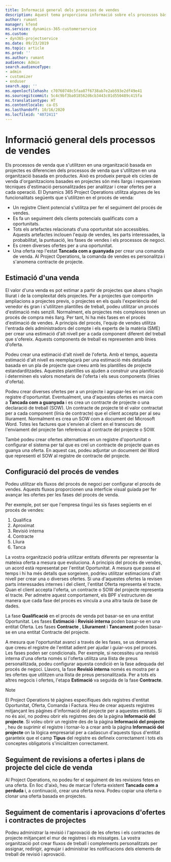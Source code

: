 ```yaml
---
title: Informació general dels processos de vendes
description: Aquest tema proporciona informació sobre els processos bàsics de vendes.
author: rumant
manager: kfend
ms.service: dynamics-365-customerservice
ms.custom:
- dyn365-projectservice
ms.date: 09/23/2019
ms.topic: article
ms.prod: ''
ms.author: rumant
audience: Admin
search.audienceType:
- admin
- customizer
- enduser
search.app: ''
ms.openlocfilehash: c70760748c5faa87f6738ab7e2ab593e2df49e41
ms.sourcegitcommit: 5c4c9bf3ba018562d6cb3443c01d550489c415fa
ms.translationtype: HT
ms.contentlocale: ca-ES
ms.lasthandoff: 10/16/2020
ms.locfileid: "4072411"
---
```

# <a name="sales-processes-overview"></a>Informació general dels processos de vendes

Els processos de venda que s'utilitzen en una organització basada en projectes es diferencien dels processos de venda que s'utilitzen en una organització basada en productes. Això es produeix perquè els cicles de venda d'organitzacions basades en projectes són més llargs i requereixen tècniques d'estimació personalitzades per analitzar i crear ofertes per a cada operació. El Dynamics 365 Project Operations utilitza algunes de les funcionalitats següents que s'utilitzen en el procés de venda:

- Un registre Client potencial s'utilitza per fer el seguiment del procés de vendes.
- Es fa un seguiment dels clients potencials qualificats com a oportunitats.
- Tots els artefactes relacionats d'una oportunitat són accessibles. Aquests artefactes inclouen l'equip de vendes, les parts interessades, la probabilitat, la puntuació, les fases de vendes i els processos de negoci.
- Es creen diverses ofertes per a una oportunitat.
- Una oferta rep l'estat **Tancada com a guanyada** per crear una comanda de venda. Al Project Operations, la comanda de vendes es personalitza i s'anomena contracte de projecte.

## <a name="estimate-a-sale"></a>Estimació d'una venda
El valor d'una venda es pot estimar a partir de projectes que abans s'hagin lliurat i de la complexitat dels projectes. Per a projectes que comportin ampliacions a projectes previs, o projectes en els quals l'experiència del venedor és gran i s'utilitzen plantilles de treball, podeu utilitzar un procés d'estimació més senzill. Normalment, els projectes més complexos tenen un procés de compra més llarg. Per tant, hi ha més fases en el procés d'estimació de vendes. A principis del procés, l'equip de vendes utilitza l'entrada dels administradors del compte i els experts de la matèria (SME) per crear una estimació d'alt nivell per a cada component diferent del treball que s'ofereix. Aquests components de treball es representen amb línies d'oferta. 

Podeu crear una estimació d'alt nivell de l'oferta. Amb el temps, aquesta estimació d'alt nivell es reemplaçarà per una estimació més detallada basada en un pla de projecte que creeu amb les plantilles de projecte estandarditzades. Aquestes plantilles us ajuden a construir una planificació i determinen els valors monetaris de l'oferta i els seus components (línies d'oferta). 

Podeu crear diverses ofertes per a un projecte i agrupar-les en un únic registre d'oportunitat. Eventualment, una d'aquestes ofertes es marca com a **Tancada com a guanyada** i es crea un contracte de projecte o una declaració de treball (SOW). Un contracte de projecte té el valor contractat per a cada component (línia de contracte) que el client accepta per al seu lliurament. Normalment es crea un SOW com a document del Microsoft Word. Totes les factures que s'envien al client en el transcurs de l'enviament del projecte fan referència al contracte del projecte o SOW.

També podeu crear ofertes alternatives en un registre d'oportunitat o configurar el sistema per tal que es creï un contracte de projecte quan es guanya una oferta. En aquest cas, podeu adjuntar un document del Word que representi el SOW al registre de contracte del projecte.

## <a name="configure-the-sales-process"></a>Configuració del procés de vendes
Podeu utilitzar els fluxos del procés de negoci per configurar el procés de vendes. Aquests fluxos proporcionen una interfície visual guiada per fer avançar les ofertes per les fases del procés de venda.

Per exemple, pot ser que l'empresa tingui les sis fases següents en el procés de vendes:

1. Qualifica
2. Aproximat
3. Revisió interna
4. Contracte
5. Lliura
6. Tanca 
 
La vostra organització podria utilitzar entitats diferents per representar la mateixa oferta a mesura que evoluciona. A principis del procés de vendes, un acord està representat per l'entitat Oportunitat. A mesura que passa el temps i hi ha més detalls que sorgeixen, podríeu utilitzar estimacions d'alt nivell per crear una o diverses ofertes. Si una d'aquestes ofertes la revisen parts interessades internes i del client, l'entitat Oferta representa el tracte. Quan el client accepta l'oferta, un contracte o SOW del projecte representa el tracte. Per admetre aquest comportament, els BPF s'estructuren de manera que cada fase del procés es vincula a una altra taula de base de dades.

La fase **Qualificació** en el procés de venda pot basar-se en una entitat Oportunitat. Les fases **Estimació** i **Revisió interna** poden basar-se en una entitat Oferta. Les fases **Contracte** , **Lliurament** i **Tancament** poden basar-se en una entitat Contracte del projecte.

A mesura que l'oportunitat avanci a través de les fases, se us demanarà que creeu el registre de l'entitat adient per ajudar i guiar-vos pel procés. Les fases poden ser condicionals. Per exemple, si necessiteu una revisió interna d'una oferta només si l'oferta utilitza una llista de preus personalitzada, podeu configurar aquesta condició en la fase adequada del procés de negoci. Llavors, la fase **Revisió interna** només es mostra per a les ofertes que utilitzen una llista de preus personalitzada. Per a tots els altres negocis i ofertes, l'etapa **Estimació** va seguida de la fase **Contracte**.

> [!NOTE]
> El Project Operations té pàgines específiques dels registres d'entitat Oportunitat, Oferta, Comanda i Factura. Heu de crear aquests registres mitjançant les pàgines d'informació del projecte per a aquestes entitats. Si no és així, no podreu obrir els registres des de la pàgina **Informació del projecte**. Si voleu obrir un registre des de la pàgina **Informació del projecte** , heu de suprimir el registre i tornar-lo a crear amb la pàgina **Informació del projecte** on la lògica empresarial per a cadascun d'aquests tipus d'entitat garanteix que el camp **Tipus** del registre es defineix correctament i tots els conceptes obligatoris s'inicialitzen correctament.


## <a name="track-revisions-to-quotes-and-project-plans-in-the-sales-cycle"></a>Seguiment de revisions a ofertes i plans de projecte del cicle de venda
Al Project Operations, no podeu fer el seguiment de les revisions fetes en una oferta. En lloc d'això, heu de marcar l'oferta existent **Tancada com a perduda** i, a continuació, crear una oferta nova. Podeu copiar una oferta o clonar una oferta basada en projectes.

## <a name="track-comments-and-approvals-of-quotes-and-project-contracts"></a>Seguiment de comentaris i aprovacions d'ofertes i contractes de projectes
Podeu administrar la revisió i l'aprovació de les ofertes i els contractes de projecte mitjançant el mur de registres i els missatges. La vostra organització pot crear fluxos de treball i complements personalitzats per assignar, redirigir, agreujar i administrar les notificacions dels elements de treball de revisió i aprovació.
